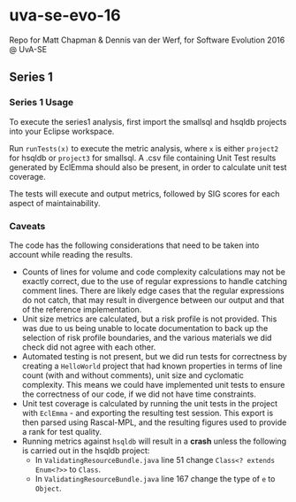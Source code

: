 # uva-se-evo-16
Repo for Matt Chapman &amp; Dennis van der Werf, for Software Evolution 2016 @ UvA-SE

## Series 1

### Series 1 Usage

To execute the series1 analysis, first import the smallsql and hsqldb projects into your Eclipse workspace.

Run `runTests(x)` to execute the metric analysis, where `x` is either `project2` for hsqldb or `project3` for smallsql. A .csv file containing Unit Test results generated by EclEmma should also be present, in order to calculate unit test coverage.

The tests will execute and output metrics, followed by SIG scores for each aspect of maintainability.

### Caveats

The code has the following considerations that need to be taken into account while reading the results.

- Counts of lines for volume and code complexity calculations may not be exactly correct, due to the use of regular expressions to handle catching comment lines. There are likely edge cases that the regular expressions do not catch, that may result in divergence between our output and that of the reference implementation.
- Unit size metrics are calculated, but a risk profile is not provided. This was due to us being unable to locate documentation to back up the selection of risk profile boundaries, and the various materials we did check did not agree with each other.
- Automated testing is not present, but we did run tests for correctness by creating a `HelloWorld` project that had known properties in terms of line count (with and without comments), unit size and cyclomatic complexity. This means we could have implemented unit tests to ensure the correctness of our code, if we did not have time constraints.
- Unit test coverage is calculated by running the unit tests in the project with `EclEmma` - and exporting the resulting test session. This export is then parsed using Rascal-MPL, and the resulting figures used to provide a rank for test quality.
- Running metrics against `hsqldb` will result in a **crash** unless the following is carried out in the hsqldb project:
  * In `ValidatingResourceBundle.java` line 51 change `Class<? extends Enum<?>>`  to `Class`.
  * In `ValidatingResourceBundle.java` line 167 change the type of `e` to `Object`.
